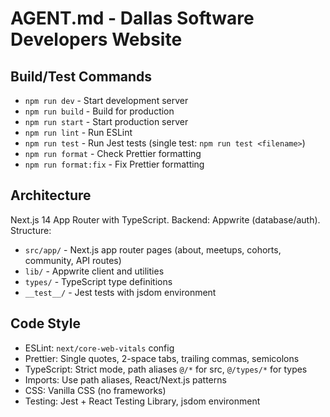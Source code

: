 # AGENT.md - Dallas Software Developers Website

## Build/Test Commands
- `npm run dev` - Start development server
- `npm run build` - Build for production
- `npm run start` - Start production server
- `npm run lint` - Run ESLint
- `npm run test` - Run Jest tests (single test: `npm run test <filename>`)
- `npm run format` - Check Prettier formatting
- `npm run format:fix` - Fix Prettier formatting

## Architecture
Next.js 14 App Router with TypeScript. Backend: Appwrite (database/auth). Structure:
- `src/app/` - Next.js app router pages (about, meetups, cohorts, community, API routes)
- `lib/` - Appwrite client and utilities
- `types/` - TypeScript type definitions
- `__test__/` - Jest tests with jsdom environment

## Code Style
- ESLint: `next/core-web-vitals` config
- Prettier: Single quotes, 2-space tabs, trailing commas, semicolons
- TypeScript: Strict mode, path aliases `@/*` for src, `@/types/*` for types
- Imports: Use path aliases, React/Next.js patterns
- CSS: Vanilla CSS (no frameworks)
- Testing: Jest + React Testing Library, jsdom environment
